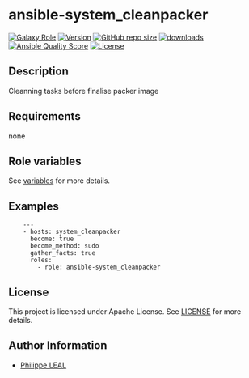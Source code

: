 # ansible-system_cleanpacker

[![Galaxy Role](https://img.shields.io/badge/galaxy-system_cleanpacker-purple?style=flat)](https://galaxy.ansible.com/lotusnoir/system_cleanpacker)
[![Version](https://img.shields.io/github/release/lotusnoir/ansible-system_cleanpacker.svg)](https://github.com/lotusnoir/ansible-system_cleanpacker/releases/latest)
[![GitHub repo size](https://img.shields.io/github/repo-size/lotusnoir/ansible-system_cleanpacker?color=orange&style=flat)](https://galaxy.ansible.com/lotusnoir/system_cleanpacker)
[![downloads](https://img.shields.io/ansible/role/d/56915)](https://galaxy.ansible.com/lotusnoir/system_cleanpacker)
[![Ansible Quality Score](https://img.shields.io/ansible/quality/56915)](https://galaxy.ansible.com/lotusnoir/system_cleanpacker)
[![License](https://img.shields.io/badge/license-Apache--2.0-brightgreen?style=flat)](https://opensource.org/licenses/Apache-2.0)

## Description

Cleanning tasks before finalise packer image
## Requirements

none

## Role variables

See [variables](/defaults/main.yml) for more details.

## Examples

        ---
        - hosts: system_cleanpacker
          become: true
          become_method: sudo
          gather_facts: true
          roles:
            - role: ansible-system_cleanpacker


## License

This project is licensed under Apache License. See [LICENSE](/LICENSE) for more details.

## Author Information

- [Philippe LEAL](https://github.com/lotusnoir)
